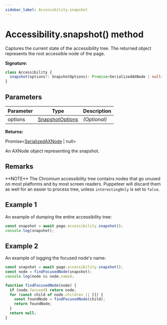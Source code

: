 ```yaml
---
sidebar_label: Accessibility.snapshot
---
```


# Accessibility.snapshot() method

Captures the current state of the accessibility tree. The returned object represents the root accessible node of the page.

**Signature:**

```typescript
class Accessibility {
  snapshot(options?: SnapshotOptions): Promise<SerializedAXNode | null>;
}
```

## Parameters

| Parameter | Type                                              | Description       |
| --------- | ------------------------------------------------- | ----------------- |
| options   | [SnapshotOptions](./puppeteer.snapshotoptions.md) | <i>(Optional)</i> |

**Returns:**

Promise&lt;[SerializedAXNode](./puppeteer.serializedaxnode.md) \| null&gt;

An AXNode object representing the snapshot.

## Remarks

\*\*NOTE\*\* The Chromium accessibility tree contains nodes that go unused on most platforms and by most screen readers. Puppeteer will discard them as well for an easier to process tree, unless `interestingOnly` is set to `false`.

## Example 1

An example of dumping the entire accessibility tree:

```ts
const snapshot = await page.accessibility.snapshot();
console.log(snapshot);
```

## Example 2

An example of logging the focused node's name:

```ts
const snapshot = await page.accessibility.snapshot();
const node = findFocusedNode(snapshot);
console.log(node && node.name);

function findFocusedNode(node) {
  if (node.focused) return node;
  for (const child of node.children || []) {
    const foundNode = findFocusedNode(child);
    return foundNode;
  }
  return null;
}
```
